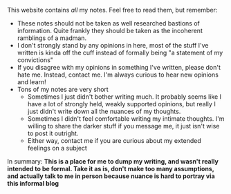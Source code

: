 This website contains *all* my notes. Feel free to read them, but remember:

 - These notes should not be taken as well researched bastions of information. Quite frankly they should be taken as the incoherent ramblings of a madman.
 - I don't strongly stand by any opinions in here, most of the stuff I've written is kinda off the cuff instead of formally being "a statement of my convictions"
 - If you disagree with my opinions in something I've written, please don't hate me. Instead, contact me. I'm always curious to hear new opinions and learn!
 - Tons of my notes are very short
   - Sometimes I just didn't bother writing much. It probably seems like I have a lot of strongly held, weakly supported opinions, but really I just didn't write down all the nuances of my thoughts.
   - Sometimes I didn't feel comfortable writing my intimate thoughts. I'm willing to share the darker stuff if you message me, it just isn't wise to post it outright.
   - Either way, contact me if you are curious about my extended feelings on a subject

In summary: **This is a place for me to dump my writing, and wasn't really intended to be formal. Take it as is, don't make too many assumptions, and actually talk to me in person because nuance is hard to portray via this informal blog**
